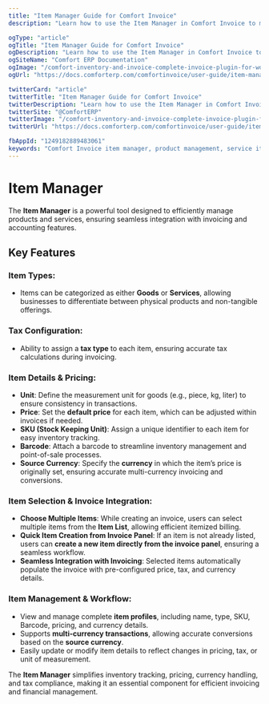 ```yaml
---
title: "Item Manager Guide for Comfort Invoice"
description: "Learn how to use the Item Manager in Comfort Invoice to manage products, services, and invoice items. Create item catalogs, set pricing, configure taxes, and organize items for quick invoicing."

ogType: "article"
ogTitle: "Item Manager Guide for Comfort Invoice"
ogDescription: "Learn how to use the Item Manager in Comfort Invoice to manage products, services, and invoice items. Create item catalogs, set pricing, configure taxes, and organize items for quick invoicing."
ogSiteName: "Comfort ERP Documentation"
ogImage: "/comfort-inventory-and-invoice-complete-invoice-plugin-for-wordpress.webp"
ogUrl: "https://docs.comforterp.com/comfortinvoice/user-guide/item-manager"

twitterCard: "article"
twitterTitle: "Item Manager Guide for Comfort Invoice"
twitterDescription: "Learn how to use the Item Manager in Comfort Invoice to manage products, services, and invoice items. Create item catalogs, set pricing, configure taxes, and organize items for quick invoicing."
twitterSite: "@ComfortERP"
twitterImage: "/comfort-inventory-and-invoice-complete-invoice-plugin-for-wordpress.webp"
twitterUrl: "https://docs.comforterp.com/comfortinvoice/user-guide/item-manager"

fbAppId: "1249182889483061"
keywords: "Comfort Invoice item manager, product management, service items, invoice items, item database, product catalog, service catalog, item pricing, tax settings, item categories, inventory management"
---
```


# Item Manager

The **Item Manager** is a powerful tool designed to efficiently manage products and services, ensuring seamless integration with invoicing and accounting features.

## Key Features ##

### **Item Types**:
+ Items can be categorized as either **Goods** or **Services**, allowing businesses to differentiate between physical products and non-tangible offerings.

### **Tax Configuration**:
+ Ability to assign a **tax type** to each item, ensuring accurate tax calculations during invoicing.

### **Item Details & Pricing**:
+ **Unit**: Define the measurement unit for goods (e.g., piece, kg, liter) to ensure consistency in transactions.
+ **Price**: Set the **default price** for each item, which can be adjusted within invoices if needed.
+ **SKU (Stock Keeping Unit)**: Assign a unique identifier to each item for easy inventory tracking.
+ **Barcode**: Attach a barcode to streamline inventory management and point-of-sale processes.
+ **Source Currency**: Specify the **currency** in which the item’s price is originally set, ensuring accurate multi-currency invoicing and conversions.

### **Item Selection & Invoice Integration**:
+ **Choose Multiple Items**: While creating an invoice, users can select multiple items from the **Item List**, allowing efficient itemized billing.
+ **Quick Item Creation from Invoice Panel**: If an item is not already listed, users can **create a new item directly from the invoice panel**, ensuring a seamless workflow.
+ **Seamless Integration with Invoicing**: Selected items automatically populate the invoice with pre-configured price, tax, and currency details.

### **Item Management & Workflow**:
+ View and manage complete **item profiles**, including name, type, SKU, Barcode, pricing, and currency details.
+ Supports **multi-currency transactions**, allowing accurate conversions based on the **source currency**.
+ Easily update or modify item details to reflect changes in pricing, tax, or unit of measurement.

The **Item Manager** simplifies inventory tracking, pricing, currency handling, and tax compliance, making it an essential component for efficient invoicing and financial management.
